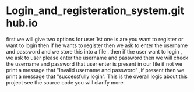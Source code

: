 # Login_and_registeration_system.github.io


first we will give two options for user 1st one is are you want to register or want to login 
then if he wants to register then we ask to enter the username and password and we store this into a file .
then if the user want to login , we ask to user please enter the username and password then we will check the username and password that user enter is present in our file if not we print a message that  "Invalid username and password"  ,if present then we print a message that "successfully login".
This is the overall logic about this project see the source code you will clarify more.
